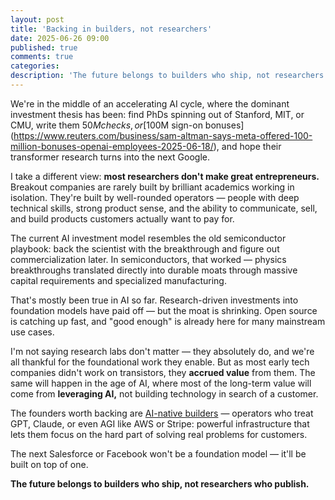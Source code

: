 ```yaml
---
layout: post
title: 'Backing in builders, not researchers'
date: 2025-06-26 09:00
published: true
comments: true
categories:
description: 'The future belongs to builders who ship, not researchers who publish.'
---
```


We're in the middle of an accelerating AI cycle, where the dominant investment thesis has been: find PhDs spinning out of Stanford, MIT, or CMU, write them $50M checks, or [$100M sign-on bonuses](https://www.reuters.com/business/sam-altman-says-meta-offered-100-million-bonuses-openai-employees-2025-06-18/), and hope their transformer research turns into the next Google.

I take a different view: **most researchers don't make great entrepreneurs.** Breakout companies are rarely built by brilliant academics working in isolation. They're built by well-rounded operators — people with deep technical skills, strong product sense, and the ability to communicate, sell, and build products customers actually want to pay for.

The current AI investment model resembles the old semiconductor playbook: back the scientist with the breakthrough and figure out commercialization later. In semiconductors, that worked — physics breakthroughs translated directly into durable moats through massive capital requirements and specialized manufacturing.

That's mostly been true in AI so far. Research-driven investments into foundation models have paid off — but the moat is shrinking. Open source is catching up fast, and "good enough" is already here for many mainstream use cases.

I'm not saying research labs don't matter — they absolutely do, and we're all thankful for the foundational work they enable. But as most early tech companies didn't work on transistors, they **accrued value** from them. The same will happen in the age of AI, where most of the long-term value will come from **leveraging AI,** not building technology in search of a customer.

The founders worth backing are [AI-native builders](https://kenneth.io/post/ai-native-founders-and-the-new-reality-for-early-stage-investing) — operators who treat GPT, Claude, or even AGI like AWS or Stripe: powerful infrastructure that lets them focus on the hard part of solving real problems for customers.

The next Salesforce or Facebook won't be a foundation model — it'll be built on top of one.

**The future belongs to builders who ship, not researchers who publish.**
